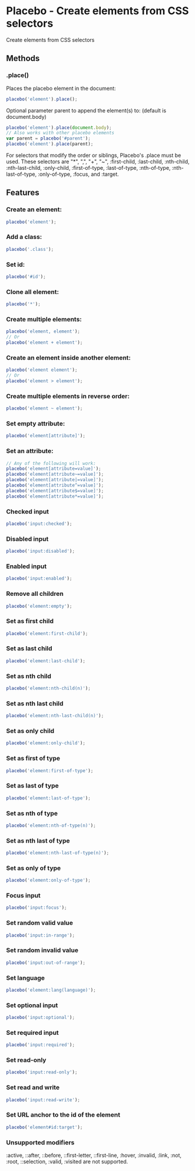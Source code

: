 # Placebo - Create elements from CSS selectors
Create elements from CSS selectors

## Methods
### .place()
Places the placebo element in the document:
``` js
placebo('element').place();
```
Optional parameter parent to append the element(s) to: (default is document.body)
``` js
placebo('element').place(document.body);
// Also works with other placebo elements
var parent = placebo('#parent');
placebo('element').place(parent);
```
For selectors that modify the order or siblings, Placebo's .place must be used.
These selectors are "*", ",", "+", "~", :first-child, :last-child, :nth-child, :nth-last-child, :only-child, :first-of-type, :last-of-type, :nth-of-type, :nth-last-of-type, :only-of-type, :focus, and :target.

## Features
### Create an element:
``` js
placebo('element');
```
### Add a class:
``` js
placebo('.class');
```
### Set id:
``` js
placebo('#id');
```
### Clone all element:
``` js
placebo('*');
```
### Create multiple elements:
``` js
placebo('element, element');
// Or
placebo('element + element');
```
### Create an element inside another element:
``` js
placebo('element element');
// Or
placebo('element > element');
```
### Create multiple elements in reverse order:
``` js
placebo('element ~ element');
```
### Set empty attribute:
``` js
placebo('element[attribute]');
```
### Set an attribute:
``` js
// Any of the following will work:
placebo('element[attribute=value]');
placebo('element[attribute~=value]');
placebo('element[attribute|=value]');
placebo('element[attribute^=value]');
placebo('element[attribute$=value]');
placebo('element[attribute*=value]');
```
### Checked input
``` js
placebo('input:checked');
```
### Disabled input
``` js
placebo('input:disabled');
```
### Enabled input
``` js
placebo('input:enabled');
```
### Remove all children
``` js
placebo('element:empty');
```
### Set as first child
``` js
placebo('element:first-child');
```
### Set as last child
``` js
placebo('element:last-child');
```
### Set as nth child
``` js
placebo('element:nth-child(n)');
```
### Set as nth last child
``` js
placebo('element:nth-last-child(n)');
```
### Set as only child
``` js
placebo('element:only-child');
```
### Set as first of type
``` js
placebo('element:first-of-type');
```
### Set as last of type
``` js
placebo('element:last-of-type');
```
### Set as nth of type
``` js
placebo('element:nth-of-type(n)');
```
### Set as nth last of type
``` js
placebo('element:nth-last-of-type(n)');
```
### Set as only of type
``` js
placebo('element:only-of-type');
```
### Focus input
``` js
placebo('input:focus');
```
### Set random valid value
``` js
placebo('input:in-range');
```
### Set random invalid value
``` js
placebo('input:out-of-range');
```
### Set language
``` js
placebo('element:lang(language)');
```
### Set optional input
``` js
placebo('input:optional');
```
### Set required input
``` js
placebo('input:required');
```
### Set read-only
``` js
placebo('input:read-only');
```
### Set read and write
``` js
placebo('input:read-write');
```
### Set URL anchor to the id of the element
``` js
placebo('element#id:target');
```
### Unsupported modifiers
:active, ::after, ::before, ::first-letter, ::first-line, :hover, :invalid, :link, :not, :root, ::selection, :valid, :visited are not supported.